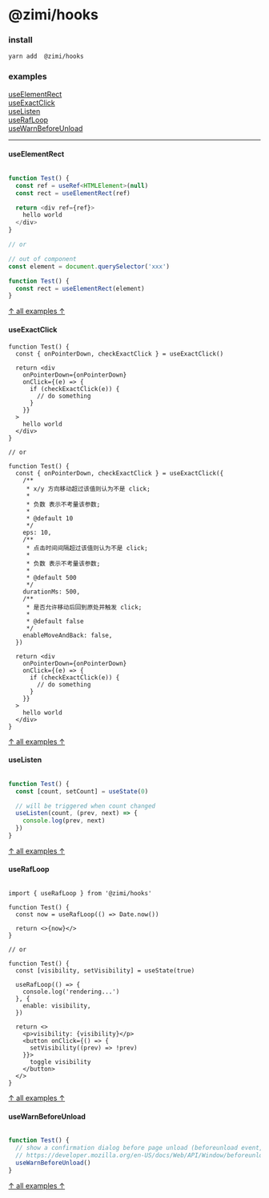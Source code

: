 # @zimi/hooks

### install
```
yarn add  @zimi/hooks
```

### examples

[useElementRect](#useElementRect)    
[useExactClick](#useExactClick)    
[useListen](#useListen)    
[useRafLoop](#useRafLoop)    
[useWarnBeforeUnload](#useWarnBeforeUnload)    

---

#### useElementRect
``` ts

function Test() {
  const ref = useRef<HTMLElement>(null)
  const rect = useElementRect(ref)

  return <div ref={ref}>
    hello world
  </div>
}

// or

// out of component
const element = document.querySelector('xxx')

function Test() {
  const rect = useElementRect(element)
}

```
[↑ all examples ↑](#examples)

#### useExactClick
``` tsx
function Test() {
  const { onPointerDown, checkExactClick } = useExactClick()

  return <div
    onPointerDown={onPointerDown}
    onClick={(e) => {
      if (checkExactClick(e)) {
        // do something
      }
    }}
  >
    hello world
  </div>
}

// or

function Test() {
  const { onPointerDown, checkExactClick } = useExactClick({
    /**
     * x/y 方向移动超过该值则认为不是 click;
     * 
     * 负数 表示不考量该参数;
     * 
     * @default 10
     */
    eps: 10,
    /**
     * 点击时间间隔超过该值则认为不是 click;
     * 
     * 负数 表示不考量该参数;
     * 
     * @default 500
     */
    durationMs: 500,
    /**
     * 是否允许移动后回到原处并触发 click;
     * 
     * @default false
     */
    enableMoveAndBack: false,
  })

  return <div
    onPointerDown={onPointerDown}
    onClick={(e) => {
      if (checkExactClick(e)) {
        // do something
      }
    }}
  >
    hello world
  </div>
}

```
[↑ all examples ↑](#examples)

#### useListen
``` ts

function Test() {
  const [count, setCount] = useState(0)

  // will be triggered when count changed
  useListen(count, (prev, next) => {
    console.log(prev, next)
  })
}

```
[↑ all examples ↑](#examples)

#### useRafLoop

``` tsx

import { useRafLoop } from '@zimi/hooks'

function Test() {
  const now = useRafLoop(() => Date.now())

  return <>{now}</>
}

// or

function Test() {
  const [visibility, setVisibility] = useState(true)

  useRafLoop(() => {
    console.log('rendering...')
  }, {
    enable: visibility,
  })

  return <>
    <p>visibility: {visibility}</p>
    <button onClick={() => {
      setVisibility((prev) => !prev)
    }}>
      toggle visibility
    </button>
  </>
}

```
[↑ all examples ↑](#examples)

#### useWarnBeforeUnload

``` ts

function Test() {
  // show a confirmation dialog before page unload (beforeunload event, NOT component unload)
  // https://developer.mozilla.org/en-US/docs/Web/API/Window/beforeunload_event
  useWarnBeforeUnload()
}

```
[↑ all examples ↑](#examples)
